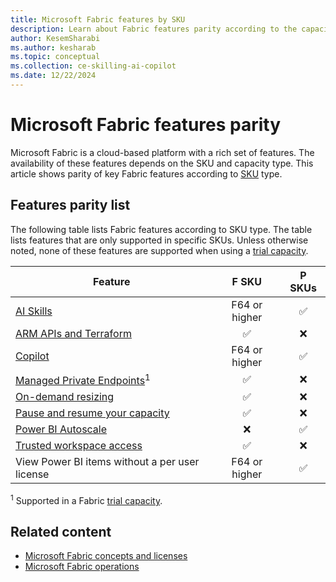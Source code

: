 ```yaml
---
title: Microsoft Fabric features by SKU
description: Learn about Fabric features parity according to the capacity type. The article lists features according to SKUs by capacity type.
author: KesemSharabi
ms.author: kesharab
ms.topic: conceptual
ms.collection: ce-skilling-ai-copilot
ms.date: 12/22/2024
---
```


# Microsoft Fabric features parity

Microsoft Fabric is a cloud-based platform with a rich set of features. The availability of these features depends on the SKU and capacity type. This article shows parity of key Fabric features according to [SKU](licenses.md#capacity) type.

## Features parity list

The following table lists Fabric features according to SKU type. The table lists features that are only supported in specific SKUs. Unless otherwise noted, none of these features are supported when using a [trial capacity](../get-started/fabric-trial.md).

| Feature                                                                                               | F SKU         | P SKUs       |
|-------------------------------------------------------------------------------------------------------|:-------------:|:------------:|
| [AI Skills](../data-science/concept-ai-skill.md)                                                      | F64 or higher | &#x2705;     |
| [ARM APIs and Terraform](/azure/developer/terraform/overview-azapi-provider)                          | &#x2705;      | &#x274C;     |
| [Copilot](../get-started/copilot-fabric-overview.md)                                                  | F64 or higher | &#x2705;     |
| [Managed Private Endpoints](../security/security-managed-private-endpoints-overview.md)<sup>1</sup>   | &#x2705;      | &#x274C;     |
| [On-demand resizing](scale-capacity.md)                                                               | &#x2705;      | &#x274C;     |
| [Pause and resume your capacity](pause-resume.md)                                                     | &#x2705;      | &#x274C;     |
| [Power BI Autoscale](/power-bi/enterprise/service-premium-auto-scale)                                 | &#x274C;      | &#x2705;     |
| [Trusted workspace access](../security/security-trusted-workspace-access.md)                          | &#x2705;      | &#x274C;     |
| View Power BI items without a per user license                                                        | F64 or higher | &#x2705;     |

<sup>1</sup> Supported in a Fabric [trial capacity](../get-started/fabric-trial.md).

## Related content

* [Microsoft Fabric concepts and licenses](licenses.md)
* [Microsoft Fabric operations](fabric-operations.md)

